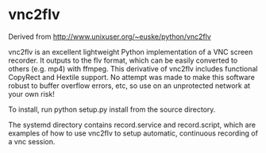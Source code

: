 # vnc2flv
Derived from http://www.unixuser.org/~euske/python/vnc2flv

vnc2flv is an excellent lightweight Python implementation of a VNC screen recorder. It outputs to the flv format, which can be easily converted to others (e.g. mp4) with ffmpeg. This derivative of vnc2flv includes functional CopyRect and Hextile support. No attempt was made to make this software robust to buffer overflow errors, etc, so use on an unprotected network at your own risk!

To install, run python setup.py install from the source directory. 

The systemd directory contains record.service and record.script, which are examples of how to use vnc2flv to setup automatic, continuous recording of a vnc session.
